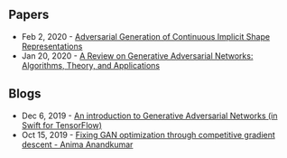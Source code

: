## Papers
- Feb 2, 2020 - [Adversarial Generation of Continuous Implicit Shape Representations](https://arxiv.org/abs/2002.00349)
- Jan 20, 2020 - [A Review on Generative Adversarial Networks: Algorithms, Theory, and Applications](https://arxiv.org/abs/2001.06937)

## Blogs
- Dec 6, 2019 - [An introduction to Generative Adversarial Networks (in Swift for TensorFlow)](https://rickwierenga.com/blog/s4tf/s4tf-gan.html)
- Oct 15, 2019 - [Fixing GAN optimization through competitive gradient descent - Anima Anandkumar](https://www.youtube.com/watch?v=y4XxN3hKPDE)